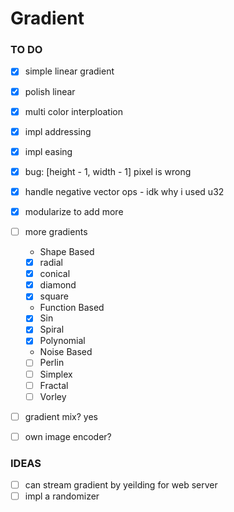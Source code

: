 # Gradient

### TO DO 

- [x] simple linear gradient
- [x] polish linear
- [x] multi color interploation
- [x] impl addressing
- [x] impl easing
- [x] bug: [height - 1, width - 1] pixel is wrong
- [x] handle negative vector ops - idk why i used u32
- [x] modularize to add more
- [ ] more gradients
    - Shape Based
    - [x] radial
    - [x] conical
    - [x] diamond
    - [x] square
    - Function Based
    - [x] Sin
    - [x] Spiral
    - [x] Polynomial
    - Noise Based
    - [ ] Perlin
    - [ ] Simplex
    - [ ] Fractal
    - [ ] Vorley
- [ ] gradient mix? yes
- [ ] own image encoder?


### IDEAS

- [ ] can stream gradient by yeilding for web server
- [ ] impl a randomizer